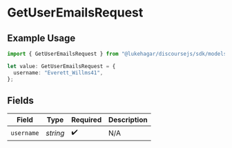 # GetUserEmailsRequest

## Example Usage

```typescript
import { GetUserEmailsRequest } from "@lukehagar/discoursejs/sdk/models/operations";

let value: GetUserEmailsRequest = {
  username: "Everett_Willms41",
};
```

## Fields

| Field              | Type               | Required           | Description        |
| ------------------ | ------------------ | ------------------ | ------------------ |
| `username`         | *string*           | :heavy_check_mark: | N/A                |